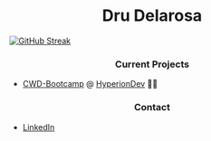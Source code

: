 
<h1 align="center" style="bold">Dru Delarosa
</h1>

[![GitHub Streak](https://github-readme-streak-stats-rosy-ten.vercel.app?user=dntstck&theme=dark&date_format=M%20j%5B%2C%20Y%5D)](https://git.io/streak-stats)

<h3 align="center">Current Projects</h3>

- [CWD-Bootcamp](https://github.com/dntstck/CWD-Bootcamp) @ [HyperionDev](https://hyperiondev.com) :technologist:

<h3 align="center">Contact</h3>

- [LinkedIn](https://linkedin.com/in/drudelarosa)